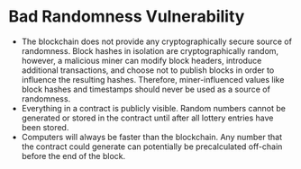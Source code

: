 # Bad Randomness Vulnerability
- The blockchain does not provide any cryptographically secure source of randomness. Block hashes in isolation are cryptographically random, however, a malicious miner can modify block headers, introduce additional transactions, and choose not to publish blocks in order to influence the resulting hashes. Therefore, miner-influenced values like block hashes and timestamps should never be used as a source of randomness.
- Everything in a contract is publicly visible. Random numbers cannot be generated or stored in the contract until after all lottery entries have been stored.
- Computers will always be faster than the blockchain. Any number that the contract could generate can potentially be precalculated off-chain before the end of the block.
